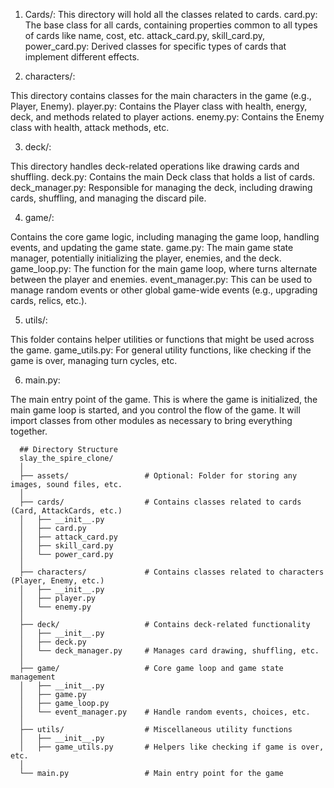 1. Cards/: 
This directory will hold all the classes related to cards.
card.py: The base class for all cards, containing properties common to all types of cards like name, cost, etc.
attack_card.py, skill_card.py, power_card.py: Derived classes for specific types of cards that implement different effects.

2. characters/:

This directory contains classes for the main characters in the game (e.g., Player, Enemy).
player.py: Contains the Player class with health, energy, deck, and methods related to player actions.
enemy.py: Contains the Enemy class with health, attack methods, etc.

3. deck/:

This directory handles deck-related operations like drawing cards and shuffling.
deck.py: Contains the main Deck class that holds a list of cards.
deck_manager.py: Responsible for managing the deck, including drawing cards, shuffling, and managing the discard pile.

4. game/:

Contains the core game logic, including managing the game loop, handling events, and updating the game state.
game.py: The main game state manager, potentially initializing the player, enemies, and the deck.
game_loop.py: The function for the main game loop, where turns alternate between the player and enemies.
event_manager.py: This can be used to manage random events or other global game-wide events (e.g., upgrading cards, relics, etc.).

5. utils/:

This folder contains helper utilities or functions that might be used across the game.
game_utils.py: For general utility functions, like checking if the game is over, managing turn cycles, etc.

6. main.py:

The main entry point of the game. This is where the game is initialized, the main game loop is started, and you control the flow of the game. It will import classes from other modules as necessary to bring everything together.



      
      
      ## Directory Structure
      slay_the_spire_clone/
      │
      ├── assets/                 # Optional: Folder for storing any images, sound files, etc.
      │
      ├── cards/                  # Contains classes related to cards (Card, AttackCards, etc.)
      │   ├── __init__.py
      │   ├── card.py
      │   ├── attack_card.py
      │   ├── skill_card.py
      │   └── power_card.py
      │
      ├── characters/             # Contains classes related to characters (Player, Enemy, etc.)
      │   ├── __init__.py
      │   ├── player.py
      │   └── enemy.py
      │
      ├── deck/                   # Contains deck-related functionality
      │   ├── __init__.py
      │   ├── deck.py
      │   └── deck_manager.py     # Manages card drawing, shuffling, etc.
      │
      ├── game/                   # Core game loop and game state management
      │   ├── __init__.py
      │   ├── game.py
      │   ├── game_loop.py
      │   └── event_manager.py    # Handle random events, choices, etc.
      │
      ├── utils/                  # Miscellaneous utility functions
      │   ├── __init__.py
      │   ├── game_utils.py       # Helpers like checking if game is over, etc.
      │
      └── main.py                 # Main entry point for the game

